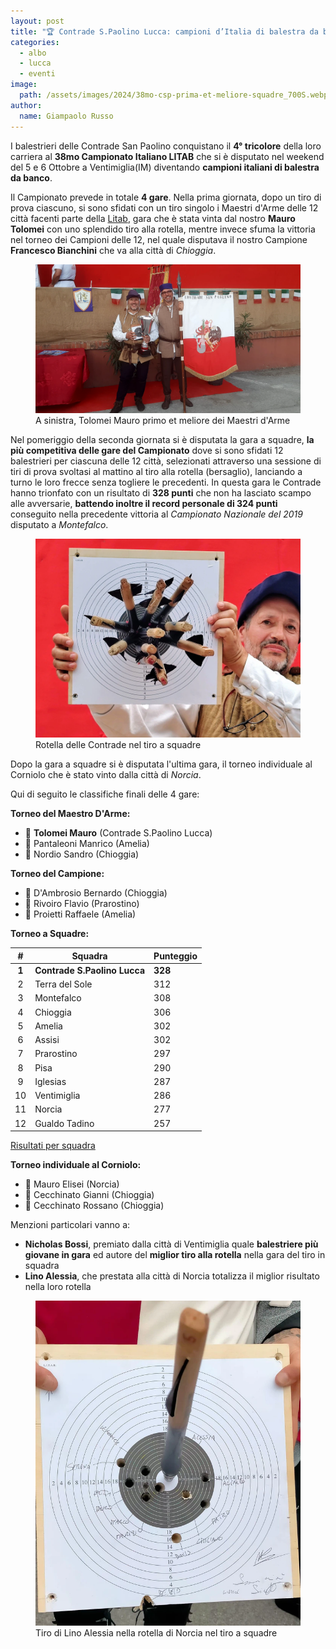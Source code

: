 ```yaml
---
layout: post
title: "🏆 Contrade S.Paolino Lucca: campioni d’Italia di balestra da banco LITAB 2024 🥳️"
categories:
  - albo
  - lucca
  - eventi
image:
  path: /assets/images/2024/38mo-csp-prima-et-meliore-squadre_700S.webp
author:
  name: Giampaolo Russo
---
```


I balestrieri delle Contrade San Paolino conquistano il **4° tricolore** della loro carriera al **38mo Campionato Italiano LITAB** che si è disputato nel weekend del 5 e 6 Ottobre a Ventimiglia(IM) diventando **campioni italiani di balestra da banco**.

<!-- more -->

Il Campionato prevede in totale **4 gare**. Nella prima giornata, dopo un tiro di prova ciascuno, si sono sfidati con un tiro singolo i Maestri d'Arme delle 12 città facenti parte della [Litab](https://www.litab.net/), gara che è stata vinta dal nostro **Mauro Tolomei** con uno splendido tiro alla rotella, mentre invece sfuma la vittoria nel torneo dei Campioni delle 12, nel quale disputava il nostro Campione **Francesco Bianchini** che va alla città di *Chioggia*.

<figure class="align-center">
    <img src="/assets/images/2024/38mo-tolomei-primo-et-meliore-maestri_700S.webp" alt="Tolomei Mauro primo et meliore Maestri d'Arme">
  <figcaption>A sinistra, Tolomei Mauro primo et meliore dei Maestri d'Arme</figcaption>
</figure>

Nel pomeriggio della seconda giornata si è disputata la gara a squadre, **la più competitiva delle gare del Campionato** dove si sono sfidati 12 balestrieri per ciascuna delle 12 città, selezionati attraverso una sessione di tiri di prova svoltasi al mattino al tiro alla rotella (bersaglio), lanciando a turno le loro frecce senza togliere le precedenti. In questa gara le Contrade hanno trionfato con un risultato di **328 punti** che non ha lasciato scampo alle avversarie, **battendo inoltre il record personale di 324 punti** conseguito nella precedente vittoria al *Campionato Nazionale del 2019* disputato a *Montefalco*.

<figure class="align-center">
    <img src="/assets/images/2024/38mo-tiro-a-squadre-rotella-csp_700S.webp" alt="Rotella delle Contrade nel tiro a squadre">
  <figcaption>Rotella delle Contrade nel tiro a squadre</figcaption>
</figure>

Dopo la gara a squadre si è disputata l'ultima gara, il torneo individuale al Corniolo che è stato vinto dalla città di *Norcia*.

Qui di seguito le classifiche finali delle 4 gare:

**Torneo del Maestro D'Arme:**

* 🥇 **Tolomei Mauro** (Contrade S.Paolino Lucca)
* 🥈 Pantaleoni Manrico (Amelia)
* 🥉 Nordio Sandro (Chioggia)

**Torneo del Campione:**

* 🥇 D'Ambrosio Bernardo (Chioggia)
* 🥈 Rivoiro Flavio (Prarostino)
* 🥉 Proietti Raffaele (Amelia)

**Torneo a Squadre:**

| **#** | **Squadra**              | **Punteggio** |
|:-----:|--------------------------|---------------|
|   **1**   | **Contrade S.Paolino Lucca** |           **328** |
|   2   | Terra del Sole           |           312 |
|   3   | Montefalco               |           308 |
|   4   | Chioggia                 |           306 |
|   5   | Amelia                   |           302 |
|   6   | Assisi                   |           302 |
|   7   | Prarostino               |           297 |
|   8   | Pisa                     |           290 |
|   9   | Iglesias                 |           287 |
|   10  | Ventimiglia              |           286 |
|   11  | Norcia                   |           277 |
|   12  | Gualdo Tadino            |           257 |

[Risultati per squadra](/assets/files/2024/38mo-campionato-litab-risultati-squadre.pdf)

**Torneo individuale al Corniolo:**

* 🥇 Mauro Elisei (Norcia)
* 🥈 Cecchinato Gianni (Chioggia)
* 🥉 Cecchinato Rossano (Chioggia)

Menzioni particolari vanno a:

* **Nicholas Bossi**, premiato dalla città di Ventimiglia quale **balestriere più giovane in gara** ed autore del **miglior tiro alla rotella** nella gara del tiro in squadra
* **Lino Alessia**, che prestata alla città di Norcia totalizza il miglior risultato nella loro rotella

<figure class="align-center">
    <img src="/assets/images/2024/38mo-lino-alessia-miglior-tiro-a-squadre-norcia_700S.webp" alt="Tiro di Lino Alessia nella rotella di Norcia nel tiro a squadre">
  <figcaption>Tiro di Lino Alessia nella rotella di Norcia nel tiro a squadre</figcaption>
</figure>
